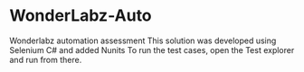 # WonderLabz-Auto
Wonderlabz automation assessment
This solution was developed using Selenium C# and added Nunits To run the test cases, open the Test explorer and run from there.
